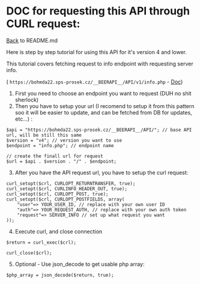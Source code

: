 # DOC for requesting this API through CURL request:

[Back](README.md) to README.md

Here is step by step tutorial for using this API for it's version 4 and lower.

This tutorial covers fetching request to info endpoint with requesting server info.

( `https://bohmda22.sps-prosek.cz/__BEERAPI__/API/v1/info.php`  - [Doc](Info.md))

1. First you need to choose an endpoint you want to request (DUH no shit sherlock)
2. Then you have to setup your url (I recomend to setup it from this pattern soo it will be easier to update, and can be fetched from DB for updates, etc...) :
```
$api = "https://bohmda22.sps-prosek.cz/__BEERAPI__/API/"; // base API url, will be still this same
$version = "v4"; // version you want to use
$endpoint = "info.php"; // endpoint name

// create the finall url for request
$url = $api . $version . "/" . $endpoint;
```
3. After you have the API request url, you have to setup the curl request:
```
curl_setopt($crl, CURLOPT_RETURNTRANSFER, true);
curl_setopt($crl, CURLINFO_HEADER_OUT, true);
curl_setopt($crl, CURLOPT_POST, true);
curl_setopt($crl, CURLOPT_POSTFIELDS, array(
    "user"=> YOUR_USER_ID, // replace with your own user ID 
    "auth"=> YOUR_REQUEST_AUTH, // replace with your own auth token
    "request"=> SERVER_INFO // set up what request you want
));
```
4. Execute curl, and close connection
```
$return = curl_exec($crl);

curl_close($crl);
```
5. Optional - Use json_decode to get usable php array:
```
$php_array = json_decode($return, true);
```
